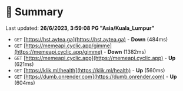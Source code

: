 # 📖 Summary
Last updated: **26/6/2023, 3:59:08 PG "Asia/Kuala_Lumpur"**

- `GET` [https://hst.aytea.ga](https://hst.aytea.ga) - **Down** (484ms)
- `GET` [https://memeapi.cyclic.app/gimme](https://memeapi.cyclic.app/gimme) - **Down** (1382ms)
- `GET` [https://memeapi.cyclic.app](https://memeapi.cyclic.app) - **Up** (621ms)
- `GET` [https://klik.ml/health](https://klik.ml/health) - **Up** (560ms)
- `GET` [https://dumb.onrender.com](https://dumb.onrender.com) - **Up** (604ms)
